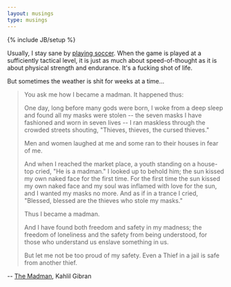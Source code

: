 ```yaml
---
layout: musings
type: musings
---
```

{% include JB/setup %}

Usually, I stay sane by [playing soccer][1]. When the game is played at a
sufficiently tactical level, it is just as much about speed-of-thought
as it is about physical strength and endurance. It's a fucking shot of life.

But sometimes the weather is shit for weeks at a time...

> You ask me how I became a madman. It happened thus:
>
> One day, long before many gods
> were born, I woke from a deep sleep and found all my masks were stolen -- the seven
> masks I have fashioned and worn in seven lives -- I ran maskless through the crowded
> streets shouting, "Thieves, thieves, the cursed thieves." 
>
> Men and women laughed at me and some ran to their houses in fear of me. 
>
> And when I reached the market place, a youth standing on a house-top cried, "He is a
> madman." I looked up to behold him; the sun kissed my own naked face for the first
> time. For the first time the sun kissed my own naked face and my soul was inflamed
> with love for the sun, and I wanted my masks no more. And as if in a trance I cried,
> "Blessed, blessed are the thieves who stole my masks." 
>
> Thus I became a madman. 
>
> And I have found both freedom and safety in my madness; the freedom of loneliness
> and the safety from being understood, for those who understand us enslave something
> in us. 
>
> But let me not be too proud of my safety. Even a Thief in a jail is safe from another thief.

-- [The Madman][2], Kahlil Gibran


[1]: http://www.ateamo.com/grp/5943062C3D96E510
[2]: http://www-personal.umich.edu/~jrcole/gibran/madman/madman.htm
